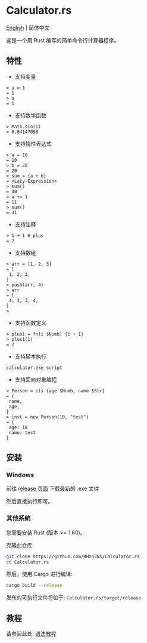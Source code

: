 # Calculator.rs

[English](./README.md) | 简体中文

这是一个用 Rust 编写的简单命令行计算器程序。

## 特性

- 支持变量

```text
> a = 1
= 1
> a
= 1
```

- 支持数学函数

```text
> Math.sin(1) 
= 0.84147098
```

- 支持惰性表达式

```text
> a = 10
= 10
> b = 20
= 20
> sum = {a + b}
= <Lazy-Expression>
> sum()
= 30
> a += 1
= 11
> sum()
= 31
```

- 支持注释

```text
> 1 + 1 # plus
= 2
```

- 支持数组

```text
> arr = [1, 2, 3] 
= [
 1, 2, 3,
]
> push(arr, 4) 
> arr
= [
 1, 2, 3, 4,
]
>
```

- 支持函数定义

```text
> plus1 = fn(i $Numb) {i + 1} 
> plus1(1) 
= 2
```

- 支持脚本执行

```text
calculator.exe script
```

- 支持面向对象编程

```text
> Person = cls {age $Numb, name $Str}
= {
 name,
 age,
}
> inst = new Person(10, "test") 
= {
 age: 10
 name: test
}
```

## 安装

### Windows

前往 [release 页面](https://github.com/BHznJNs/Calculator.rs/releases) 下载最新的 .exe 文件

然后直接执行即可。

### 其他系统

您需要安装 Rust (版本 >= 1.60)。

克隆此仓库:

```bash
git clone https://github.com/BHznJNs/Calculator.rs
cd Calculator.rs
```

然后，使用 Cargo 进行编译:

```bash
cargo build --release
```

发布的可执行文件将位于: `Calculator.rs/target/release`

## 教程

请参阅此处: [语法教程](./examples/syntax/)
